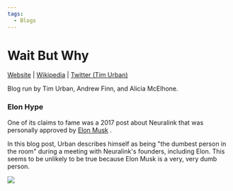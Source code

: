 ```yaml
---
tags:
  - Blogs
---
```

# Wait But Why

[Website](https://waitbutwhy.com/) | [Wikipedia](https://en.wikipedia.org/wiki/Wait_But_Why) |  [Twitter (Tim Urban)](https://twitter.com/waitbutwhy)

Blog run by Tim Urban, Andrew Finn, and Alicia McElhone.

### Elon Hype

One of its claims to fame was a 2017 post about Neuralink that was personally approved by [Elon Musk]() .

In this blog post, Urban describes himself as being "the dumbest person in the room" during a meeting with Neuralink's founders, including Elon. This seems to be unlikely to be true because Elon Musk is a very, very dumb person.

![](/images/Wait%20But%20Why/dumbest-person-1.png)
